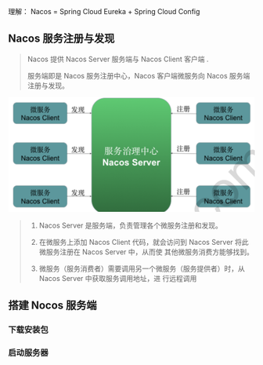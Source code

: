 理解：	Nacos = Spring Cloud Eureka + Spring Cloud Config  

## Nacos 服务注册与发现  

> Nacos 提供 Nacos Server 服务端与 Nacos Client 客户端 .
>
> 服务端即是 Nacos 服务注册中心，Nacos 客户端微服务向 Nacos 服务端注册与发现。  

<img src="image/image-20210303212122455.png" alt="image-20210303212122455" style="zoom:67%;" />

> 1. Nacos Server 是服务端，负责管理各个微服务注册和发现。
>
> 2. 在微服务上添加 Nacos Client 代码，就会访问到 Nacos Server 将此微服务注册在 Nacos Server 中，从而使
>    其他微服务消费方能够找到。
> 3. 微服务（服务消费者）需要调用另一个微服务（服务提供者）时，从 Nacos Server 中获取服务调用地址，进
>    行远程调用  

## 搭建 Nocos 服务端  

### 下载安装包

### 启动服务器

